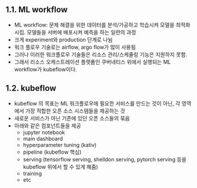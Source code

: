 ## 1.1. ML workflow
- ML workflow: 문제 해결을 위한 데이터를 분석/가공하고 학습시켜 모델을 최적화 시킴. 모델들을 서버에 배포시켜 예측을 하는 일련의 과정
- 크게 experiment와 production 단계로 나뉨
- 워크 플로우 기술로는 airflow, argo flow가 많이 사용됨
- 그러나 이러한 워크플로우 기술들은 리소스 관리/스케쥴링 기능은 지원하지 못함. 
- 그래서 리소스 오케스트레이션 플랫폼인 쿠버네티스 위에서 실행되는 ML workflow가 kubeflow이다.

## 1.2. kubeflow
- kubeflow 의 목표는 ML 워크플로우에 필요한 서비스를 만드는 것이 아닌, 각 영역에서 가장 적합한 오픈 소스 시스템들을 제공하는 것
- 새로운 서비스가 아닌 기존에 있던 오픈 소스들의 묶음
- 아래와 같은 컴포넌트들을 제공
    - jupyter notebook
    - main dashboard
    - hyperparameter tuning (kativ)
    - pipeline (kubeflow 핵심)
    - serving (tensorflow serving, shelldon serving, pytorch serving 등을 kubeflow 위에서 할 수 있게 해줌)
    - training
    - etc



